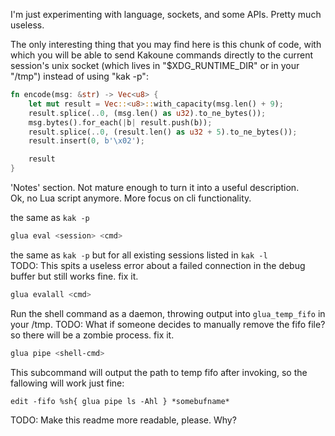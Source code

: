 I'm just experimenting with language, sockets, and some APIs. Pretty much useless.

The only interesting thing that you may find here is this chunk of code,
with which you will be able to send Kakoune commands directly to the current
session's unix socket (which lives in "$XDG_RUNTIME_DIR" or in your "/tmp")
instead of using "kak -p":

```rust
fn encode(msg: &str) -> Vec<u8> {
    let mut result = Vec::<u8>::with_capacity(msg.len() + 9);
    result.splice(..0, (msg.len() as u32).to_ne_bytes());
    msg.bytes().for_each(|b| result.push(b));
    result.splice(..0, (result.len() as u32 + 5).to_ne_bytes());
    result.insert(0, b'\x02');

    result
}
```
'Notes' section. Not mature enough to turn it into a useful description.  
Ok, no Lua script anymore. More focus on cli functionality.

the same as `kak -p`
``` bash
glua eval <session> <cmd> 
```

the same as `kak -p` but for all existing sessions listed in `kak -l`   
TODO: This spits a useless error about a failed connection in the debug buffer but still works fine. fix it.
``` bash
glua evalall <cmd>
```

Run the shell command as a daemon, throwing output into `glua_temp_fifo` in your /tmp.
TODO: What if someone decides to manually remove the fifo file? so there will be a zombie process. fix it.
``` bash
glua pipe <shell-cmd>
```

This subcommand will output the path to temp fifo after invoking, so the fallowing will work just fine:

```
edit -fifo %sh{ glua pipe ls -Ahl } *somebufname*
```

TODO: Make this readme more readable, please. Why?
